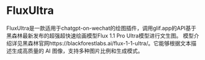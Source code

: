 # FluxUltra
FluxUltra是一款适用于chatgpt-on-wechat的绘图插件，调用glif.app的API基于黑森林最新发布的超强超快速绘画模型Flux 1.1 Pro Ultra模型进行文生图。 模型介绍详见黑森林官网https://blackforestlabs.ai/flux-1-1-ultra/。它能够根据文本描述生成高质量的 AI 图像，支持多种图片比例和生成模式。

